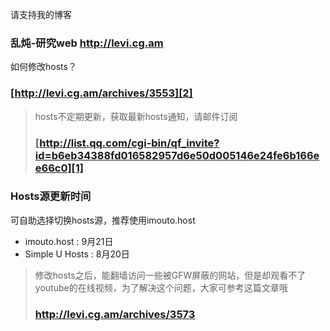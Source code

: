 请支持我的博客
### 乱炖-研究web   http://levi.cg.am ###

如何修改hosts？
### [http://levi.cg.am/archives/3553][2] ###

> hosts不定期更新，获取最新hosts通知，请邮件订阅
> ### [http://list.qq.com/cgi-bin/qf_invite?id=b6eb34388fd016582957d6e50d005146e24fe6b166ee66c0][1] ###

### Hosts源更新时间 ###
可自助选择切换hosts源，推荐使用imouto.host

 - imouto.host : 9月21日
 - Simple U Hosts : 8月20日

> 修改hosts之后，能翻墙访问一些被GFW屏蔽的网站，但是却观看不了youtube的在线视频，为了解决这个问题，大家可参考这篇文章哦
> ### http://levi.cg.am/archives/3573 ###

  [1]: http://list.qq.com/cgi-bin/qf_invite?id=b6eb34388fd016582957d6e50d005146e24fe6b166ee66c0
  [2]: http://levi.cg.am/archives/3553
